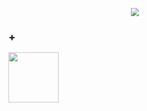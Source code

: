 <p align="center">
<img src="https://laravel.com/assets/img/components/logo-laravel.svg"><h2> + </h2> 
<img width="100"src="https://vuejs.org/images/logo.png">
</p>
